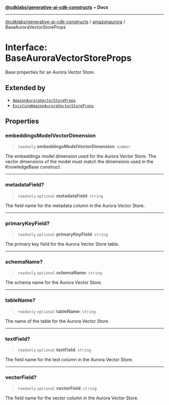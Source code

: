 [**@cdklabs/generative-ai-cdk-constructs**](../../../README.md) • **Docs**

***

[@cdklabs/generative-ai-cdk-constructs](../../../README.md) / [amazonaurora](../README.md) / BaseAuroraVectorStoreProps

# Interface: BaseAuroraVectorStoreProps

Base properties for an Aurora Vector Store.

## Extended by

- [`AmazonAuroraVectorStoreProps`](AmazonAuroraVectorStoreProps.md)
- [`ExistingAmazonAuroraVectorStoreProps`](ExistingAmazonAuroraVectorStoreProps.md)

## Properties

### embeddingsModelVectorDimension

> `readonly` **embeddingsModelVectorDimension**: `number`

The embeddings model dimension used for the Aurora Vector Store.
The vector dimensions of the model must match the dimensions
used in the KnowledgeBase construct.

***

### metadataField?

> `readonly` `optional` **metadataField**: `string`

The field name for the metadata column in the Aurora Vector Store.

***

### primaryKeyField?

> `readonly` `optional` **primaryKeyField**: `string`

The primary key field for the Aurora Vector Store table.

***

### schemaName?

> `readonly` `optional` **schemaName**: `string`

The schema name for the Aurora Vector Store.

***

### tableName?

> `readonly` `optional` **tableName**: `string`

The name of the table for the Aurora Vector Store.

***

### textField?

> `readonly` `optional` **textField**: `string`

The field name for the text column in the Aurora Vector Store.

***

### vectorField?

> `readonly` `optional` **vectorField**: `string`

The field name for the vector column in the Aurora Vector Store.
